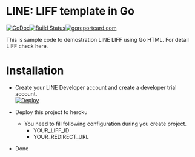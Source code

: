 LINE: LIFF template in Go
==============

 [![GoDoc](https://godoc.org/github.com/kkdai/liff-template-go.svg?status.svg)](https://godoc.org/github.com/kkdai/liff-template-go)[![Build Status](https://travis-ci.org/kkdai/liff-template-go.svg?branch=master)](https://travis-ci.org/kkdai/liff-template-go)[![goreportcard.com](https://goreportcard.com/badge/github.com/kkdai/liff-template-go)](https://goreportcard.com/report/github.com/kkdai/liff-template-go)

This is sample code to demostration LINE LIFF using Go HTML.
For detail LIFF check here.



Installation
=============

- Create your LINE Developer account and create a developer trial account.  
  [![Deploy](https://www.herokucdn.com/deploy/button.svg)](https://heroku.com/deploy)

- Deploy this project to heroku
    - You need to fill following configuration during you create project.
        - YOUR_LIFF_ID
        - YOUR_REDIRECT_URL
- Done

